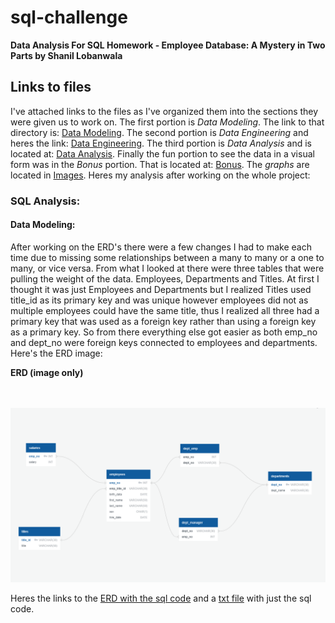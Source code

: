 # sql-challenge


**Data Analysis For SQL Homework - Employee Database: A Mystery in Two Parts by Shanil Lobanwala**

## Links to files

I've attached links to the files as I've organized them into the sections they were given us to work on. The first portion is *Data Modeling*. The link to that directory is: [Data Modeling](https://github.com/slobanwala1/sql-challenge/tree/main/my_submission/Data_Modeling). The second portion is *Data Engineering* and heres the link: [Data Engineering](https://github.com/slobanwala1/sql-challenge/tree/main/my_submission/Data_Engineering). The third portion is *Data Analysis* and is located at: [Data Analysis](https://github.com/slobanwala1/sql-challenge/tree/main/my_submission/Data_Analysis). Finally the fun portion to see the data in a visual form was in the *Bonus* portion. That is located at: [Bonus](https://github.com/slobanwala1/sql-challenge/tree/main/my_submission/Bonus). The *graphs* are located in [Images](https://github.com/slobanwala1/sql-challenge/tree/main/my_submission/Images). Heres my analysis after working on the whole project:

### SQL Analysis:


#### Data Modeling:

After working on the ERD's there were a few changes I had to make each time due to missing some relationships between a many to many or a one to many, or vice versa. From what I looked at there were three tables that were pulling the weight of the data. Employees, Departments and Titles. At first I thought it was just Employees and Departments but I realized Titles used title_id as its primary key and was unique however employees did not as multiple employees could have the same title, thus I realized all three had a primary key that was used as a foreign key rather than using a foreign key as a primary key. So from there everything else got easier as both emp_no and dept_no were foreign keys connected to employees and departments. Here's the ERD image:

**ERD (image only)**

<br>
<br>
<img src="https://github.com/slobanwala1/sql-challenge/blob/main/my_submission/Images/Pewlett_Hackard_files_ERD_ImgOnly.PNG" width="681">

Heres the links to the [ERD with the sql code](https://github.com/slobanwala1/sql-challenge/blob/main/my_submission/Images/Pewlett_Hackard_files_ERD.PNG) and a [txt file](https://github.com/slobanwala1/sql-challenge/blob/main/my_submission/Data_Modeling/Pewlett_Hackard_files_ERD_text.txt) with just the sql code.
